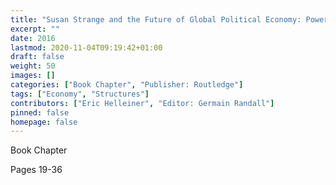 ```yaml
---
title: "Susan Strange and the Future of Global Political Economy: Power, control and Transformation - Susan Strange and the Future of IPE"
excerpt: ""
date: 2016
lastmod: 2020-11-04T09:19:42+01:00
draft: false
weight: 50
images: []
categories: ["Book Chapter", "Publisher: Routledge"]
tags: ["Economy", "Structures"]
contributors: ["Eric Helleiner", "Editor: Germain Randall"]
pinned: false
homepage: false
---
```


Book Chapter

Pages 19-36